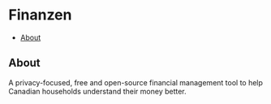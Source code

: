 # Finanzen

- [About](#about)

## About

A privacy-focused, free and open-source financial management tool to help
Canadian households understand their money better.
